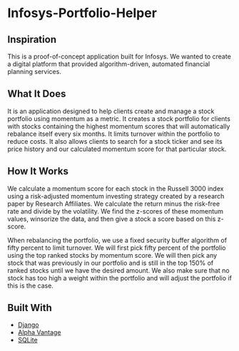 # Infosys-Portfolio-Helper

## Inspiration ##
This is a proof-of-concept application built for Infosys. We wanted to create a digital platform that provided algorithm-driven, automated financial planning services.  

## What It Does ##
It is an application designed to help clients create and manage a stock portfolio using momentum as a metric. It creates a stock portfolio for clients with stocks containing the highest momentum scores that will automatically rebalance itself every six months. It limits turnover within the portfolio to reduce costs. It also allows clients to search for a stock ticker and see its price history and our calculated momentum score for that particular stock. 

## How It Works ##
We calculate a momentum score for each stock in the Russell 3000 index using a risk-adjusted momentum investing strategy created by a research paper by Research Affiliates. We calculate the return minus the risk-free rate and divide by the volatility. We find the z-scores of these momentum values, winsorize the data, and then give a stock a score based on this z-score. 

When rebalancing the portfolio, we use a fixed security buffer algorithm of fifty percent to limit turnover. We will first pick fifty percent of the portfolio using the top ranked stocks by momentum score. We will then pick any stock that was previously in our portfolio and is still in the top 150% of ranked stocks until we have the desired amount. We also make sure that no stock has too high a weight within the portfolio and will adjust the portfolio if this is the case. 

## Built With ##
- [Django](https://www.djangoproject.com/)
- [Alpha Vantage](https://www.alphavantage.co/)
- [SQLite](https://www.sqlite.org/index.html)
